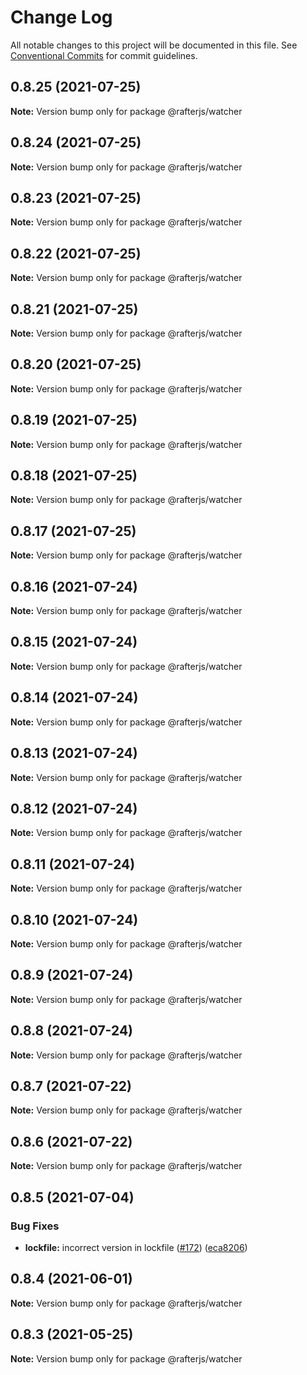 # Change Log

All notable changes to this project will be documented in this file.
See [Conventional Commits](https://conventionalcommits.org) for commit guidelines.

## 0.8.25 (2021-07-25)

**Note:** Version bump only for package @rafterjs/watcher





## 0.8.24 (2021-07-25)

**Note:** Version bump only for package @rafterjs/watcher





## 0.8.23 (2021-07-25)

**Note:** Version bump only for package @rafterjs/watcher





## 0.8.22 (2021-07-25)

**Note:** Version bump only for package @rafterjs/watcher





## 0.8.21 (2021-07-25)

**Note:** Version bump only for package @rafterjs/watcher





## 0.8.20 (2021-07-25)

**Note:** Version bump only for package @rafterjs/watcher





## 0.8.19 (2021-07-25)

**Note:** Version bump only for package @rafterjs/watcher





## 0.8.18 (2021-07-25)

**Note:** Version bump only for package @rafterjs/watcher





## 0.8.17 (2021-07-25)

**Note:** Version bump only for package @rafterjs/watcher





## 0.8.16 (2021-07-24)

**Note:** Version bump only for package @rafterjs/watcher





## 0.8.15 (2021-07-24)

**Note:** Version bump only for package @rafterjs/watcher





## 0.8.14 (2021-07-24)

**Note:** Version bump only for package @rafterjs/watcher





## 0.8.13 (2021-07-24)

**Note:** Version bump only for package @rafterjs/watcher





## 0.8.12 (2021-07-24)

**Note:** Version bump only for package @rafterjs/watcher





## 0.8.11 (2021-07-24)

**Note:** Version bump only for package @rafterjs/watcher





## 0.8.10 (2021-07-24)

**Note:** Version bump only for package @rafterjs/watcher





## 0.8.9 (2021-07-24)

**Note:** Version bump only for package @rafterjs/watcher





## 0.8.8 (2021-07-24)

**Note:** Version bump only for package @rafterjs/watcher





## 0.8.7 (2021-07-22)

**Note:** Version bump only for package @rafterjs/watcher





## 0.8.6 (2021-07-22)

**Note:** Version bump only for package @rafterjs/watcher





## 0.8.5 (2021-07-04)


### Bug Fixes

* **lockfile:** incorrect version in lockfile ([#172](https://github.com/rafterjs/rafter/issues/172)) ([eca8206](https://github.com/rafterjs/rafter/commit/eca820680574c45714a5cf56560b5f41a1553fa1))





## 0.8.4 (2021-06-01)

**Note:** Version bump only for package @rafterjs/watcher

## 0.8.3 (2021-05-25)

**Note:** Version bump only for package @rafterjs/watcher
